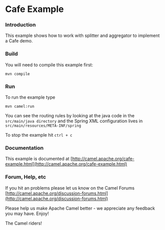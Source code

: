 # Cafe Example


### Introduction

This example shows how to work with splitter and aggregator to implement a Cafe demo.

### Build

You will need to compile this example first:

	mvn compile

### Run

To run the example type

	mvn camel:run

You can see the routing rules by looking at the java code in the
`src/main/java directory` and the Spring XML configuration lives in
`src/main/resources/META-INF/spring`

To stop the example hit `ctrl + c`

### Documentation

This example is documented at
  [http://camel.apache.org/cafe-example.html](http://camel.apache.org/cafe-example.html)

### Forum, Help, etc 

If you hit an problems please let us know on the Camel Forums
  [http://camel.apache.org/discussion-forums.html](http://camel.apache.org/discussion-forums.html)

Please help us make Apache Camel better - we appreciate any feedback you may
have.  Enjoy!


The Camel riders!
